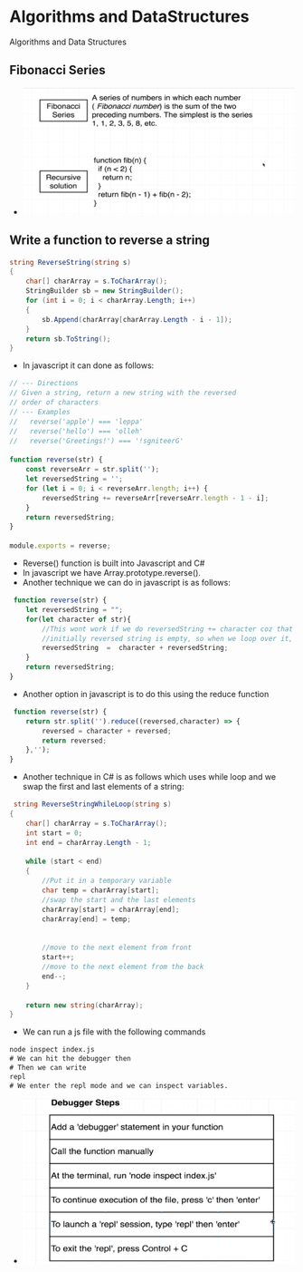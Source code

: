 # Algorithms and DataStructures
 Algorithms and Data Structures

## Fibonacci Series
- ![alt text](image.png)

## Write a function to reverse a string
```c#
string ReverseString(string s)
{
    char[] charArray = s.ToCharArray();
    StringBuilder sb = new StringBuilder();
    for (int i = 0; i < charArray.Length; i++)
    {
        sb.Append(charArray[charArray.Length - i - 1]);
    }
    return sb.ToString();
}

```

- In javascript it can done as follows:

```js
// --- Directions
// Given a string, return a new string with the reversed
// order of characters
// --- Examples
//   reverse('apple') === 'leppa'
//   reverse('hello') === 'olleh'
//   reverse('Greetings!') === '!sgniteerG'

function reverse(str) {
    const reverseArr = str.split('');
    let reversedString = '';
    for (let i = 0; i < reverseArr.length; i++) {
        reversedString += reverseArr[reverseArr.length - 1 - i];
    }
    return reversedString;
}

module.exports = reverse;

```

-  Reverse() function is built into Javascript and C#
-  In javascript we have Array.prototype.reverse().
-  Another technique we can do in javascript is as follows:
```js 
 function reverse(str) {
    let reversedString = "";
    for(let character of str){
        //This wont work if we do reversedString += character coz that is reversedString = reversedString + character
        //initially reversed string is empty, so when we loop over it, then we add each element before the first element
        reversedString  =  character + reversedString;
    }
    return reversedString;
}

```
- Another option in javascript is to do this using the reduce function 
```js 
 function reverse(str) {
    return str.split('').reduce((reversed,character) => {
        reversed = character + reversed;
        return reversed;
    },'');
}

```


- Another technique in C# is as follows which uses while loop and we swap the first and last elements of a string:
```c#
 string ReverseStringWhileLoop(string s)
{
    char[] charArray = s.ToCharArray();
    int start = 0;
    int end = charArray.Length - 1;

    while (start < end)
    {
        //Put it in a temporary variable
        char temp = charArray[start];
        //swap the start and the last elements
        charArray[start] = charArray[end];
        charArray[end] = temp;
        

        //move to the next element from front
        start++;
        //move to the next element from the back
        end--;
    }

    return new string(charArray);
}


```

- We can run a js file with the following commands
```shell
node inspect index.js
# We can hit the debugger then 
# Then we can write 
repl 
# We enter the repl mode and we can inspect variables.
```
- ![alt text](image-1.png)